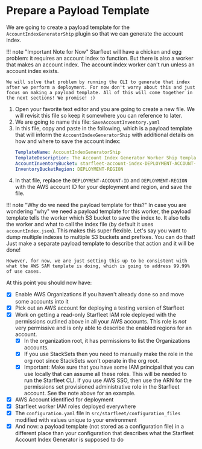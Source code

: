 # Prepare a Payload Template

We are going to create a payload template for the `AccountIndexGeneratorShip` plugin so that we can generate the account index.

!!! note "Important Note for Now"
    Starfleet will have a chicken and egg problem: it requires an account index to function. But there is also a worker that makes an account index. The account index worker can't run unless an account index exists.

    We will solve that problem by running the CLI to generate that index after we perform a deployment. For now don't worry about this and just focus on making a payload template. All of this will come together in the next sections! We promise! :)

1. Open your favorite text editor and you are going to create a new file. We will revisit this file so keep it somewhere you can reference to later.
1. We are going to name this file: `SaveAccountInventory.yaml`
1. In this file, copy and paste in the following, which is a payload template that will inform the `AccountIndexGeneratorShip` with additional details on how and where to save the account index:
    ```yaml
    TemplateName: AccountIndexGeneratorShip
    TemplateDescription: The Account Index Generator Worker Ship template
    AccountInventoryBucket: starfleet-account-index-DEPLOYMENT-ACCOUNT-ID
    InventoryBucketRegion: DEPLOYMENT-REGION
    ```
1. In that file, replace the `DEPLOYMENT-ACCOUNT-ID` and `DEPLOYMENT-REGION` with the AWS account ID for your deployment and region, and save the file.

!!! note "Why do we need the payload template for this?"
    In case you are wondering "why" we need a payload template for this worker, the payload template tells the worker which S3 bucket to save the index to. It also tells the worker and what to call the index file (by default it uses `accountIndex.json`). This makes this super flexible. Let's say you want to dump multiple indexes to multiple S3 buckets and prefixes. You can do that! Just make a separate payload template to describe that action and it will be done!

    However, for now, we are just setting this up to be consistent with what the AWS SAM template is doing, which is going to address 99.99% of use cases.

At this point you should now have:

- [x] Enable AWS Organizations if you haven't already done so and move some accounts into it
- [x] Pick out an AWS account for deploying a testing version of Starfleet
- [x] Work on getting a read-only Starfleet IAM role deployed with the permissions outlined above in all your AWS accounts. This role is _not_ very permissive and is only able to describe the enabled regions for an account.
    - [x] In the organization root, it has permissions to list the Organizations accounts.
    - [x] If you use StackSets then you need to manually make the role in the org root since StackSets won't operate in the org root.
    - [x] Important: Make sure that you have some IAM principal that you can use locally that can assume all these roles. This will be needed to run the Starfleet CLI. If you use AWS SSO, then use the ARN for the permissions set provisioned administrative role in the Starfleet account. See the note above for an example.
- [x] AWS Account identified for deployment
- [x] Starfleet worker IAM roles deployed everywhere
- [x] The `configuration.yaml` file in `src/starfleet/configuration_files` modified with values unique to your environment
- [x] And now: a payload template (not stored as a configuration file) in a different place than your configuration that describes what the Starfleet Account Index Generator is supposed to do
